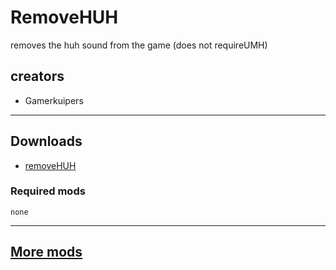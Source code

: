 # RemoveHUH

removes the huh sound from the game (does not requireUMH)

## creators

- Gamerkuipers

-------

## Downloads

- [removeHUH](https://github.com/Gamerkuipers/Hydroneer-Modding/raw/main/1.x/500-RemoveHUH_P.pak)

### Required mods

    none

-------

## [More mods](../../../)

